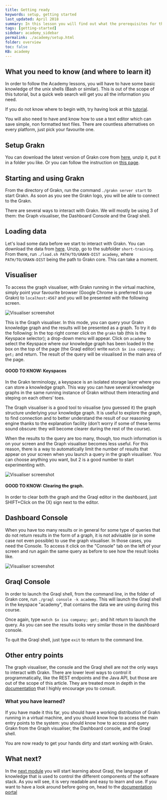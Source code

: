 ```yaml
---
title: Getting ready
keywords: setup, getting started
last_updated: April 2018
summary: In this lesson you will find out what the prerequisites for the rest of the Academy are and you will have a first taste of Grakn
tags: [getting-started]
sidebar: academy_sidebar
permalink: ./academy/setup.html
folder: overview
toc: false
KB: academy
---
```


## What you need to know (and where to learn it)

In order to follow the Academy lessons, you will have to have some basic knowledge of the unix shells (Bash or similar). This is out of the scope of this tutorial, but a quick web search will get you all the information you need.

If you do not know where to begin with, try having look at this [tutorial](http://lifehacker.com/5633909/who-needs-a-mouse-learn-to-use-the-command-line-for-almost-anything).

You will also need to have and know how to use a text editor which can save simple, non formatted text files. There are countless alternatives on every platform, just pick your favourite one.


## Setup Grakn

You can download the latest version of Grakn core from [here](https://grakn.ai/download/), unzip it, put it in a folder you like.
Or you can follow the instruction on [this page](https://dev.grakn.ai/docs/get-started/setup-guide).

## Starting and using Grakn

From the directory of Grakn, run the command `./grakn server start` to start Grakn. As soon as you see the Grakn logo, you will be able to connect to the Grakn.

There are several ways to interact with Grakn. We will mostly be using 3 of them: the Graph visualiser, the Dashboard Console and the Graql shell.

## Loading data

Let's load some data before we start to interact with Grakn. You can download the data from [here](https://github.com/graknlabs/academy/archive/master.zip).
Unzip, go to the subfolder `short-training`. From there, run `./load.sh PATH/TO/GRAKN-DIST academy`, where `PATH/TO/GRAKN-DIST` being the path to Grakn core.
This can take a moment.

## Visualiser

To access the graph visualiser, with Grakn running in the virtual machine, simply point your favourite browser (Google Chrome is preferred to use Grakn) to `localhost:4567` and you will be presented with the following screen.

![Visualiser screenshot](/images/academy/1-welcome/Dashboard.png)

This is the Graph visualiser. In this mode, you can query your Grakn knowledge graph and the results will be presented as a graph. To try it do the following:
In the top right corner click on the `grakn` tab (this is the Keyspace selector); a drop-down menu will appear. Click on `academy` to select the Keyspace where our knowledge graph has been loaded
In the box on the top of the page (the Graql editor) write `match $x isa company; get;` and return. The result of the query will be visualised in the main area of the page.

#### GOOD TO KNOW: Keyspaces
In the Grakn terminology, a keyspace is an isolated storage layer where you can store a knowledge graph. This way you can have several knowledge graphs in the same running instance of Grakn without them interacting and steping on each others’ toes.

The Graph visualiser is a good tool to visualise (you guessed it) the graph structure underlying your knowledge graph. It is useful to explore the graph, to find connection and to better understand the result of our reasoning engine thanks to the explanation facility (don’t worry if some of these terms sound obscure: they will become clearer during the rest of the course).

When the results to the query are too many, though, too much information is on your screen and the Graph visualiser becomes less useful. For this reason, there is a way to automatically limit the number of results that appear on your screen when you launch a query in the graph visualiser. You can choose anything you want, but 2 is a good number to start experimenting with.

![Visualiser screenshot](/images/academy/1-welcome/Dashboard-settings.png)

#### GOOD TO KNOW: Clearing the graph.
In order to clear both the graph and the Graql editor in the dashboard, just SHIFT+Click on the (X) sign next to the editor.


## Dashboard Console
When you have too many results or in general for some type of queries that do not return results in the form of a graph, it is not advisable (or in some case not even possible) to use the graph visualiser. In those cases, you need the Console. To access it click on the "Console" tab on the left of your screen and run again the same query as before to see how the result looks like.

![Visualiser screenshot](/images/academy/1-welcome/Dashboard-Console.png)


## Graql Console

In order to launch the Graql shell, from the command line, in the folder of Grakn core, run `./graql console -k academy`. This will launch the Graql shell in the keyspace "academy", that contains the data we are using during this course.

Once again, type `match $x isa company; get;` and hit return to launch the query. As you can see the results looks very similar those in the dashboard console.

To quit the Graql shell, just type `exit` to return to the command line.


## Other entry points

The graph visualiser, the console and the Graql shell are not the only ways to interact with Grakn. There are lower level ways to control it programmatically, like the REST endpoints and the Java API, but those are out of the scope of this article. They are treated more in depth in the [documentation](https://dev.grakn.ai) that I highly encourage you to consult.


### What you have learned?

If you have made it this far, you should have a working distribution of Grakn running in a virtual machine, and you should know how to access the main entry points to the system: you should know how to access and query Grakn from the Graph visualiser, the Dashboard console, and the Graql shell.

You are now ready to get your hands dirty and start working with Grakn.


## What next?

In the [next module](/academy/graql-intro.html) you will start learning about Graql, the language of knowledge that is used to control the different components of the software stack. As you will see, it is very readable and easy to learn and use. If you want to have a look around before going on, head to the [documentation portal](/index.html)
